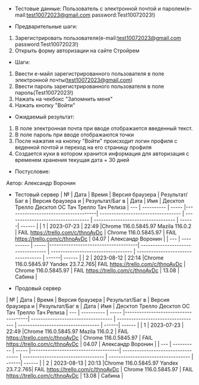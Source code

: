 * Тестовые данные: Пользователь с электронной почтой и паролем(e-mail:test10072023@gmail.com password:Test10072023!)


* Предварительные шаги:
1. Зарегистрировать пользователя(e-mail:test10072023@gmail.com password:Test10072023!)
2. Открыть форму авторизации на сайте Стройрем


* Шаги:
1. Ввести е-майл зарегистрированного пользователя в поле электронной почты(test10072023@gmail.com)
2. Ввести пароль зарегистрированного пользователя в поле пароль(Test10072023!)
3. Нажать на чекбокс "Запомнить меня" 
4. Нажать кнопку "Войти"


* Ожидаемый результат:
1. В поле электронная почта при вводе отображается введенный текст.
2. В поле пароль при вводе отображаются точки
3. После нажатия на кнопку "Войти" происходит логин профиля с веденной почтой и переход на его страницу профиля
4. Создается куки в котором хранится информация для авторизация с временем хранения текущая дата + 30 дней

* Постусловие:

Автор: Александр Воронин


* Тестовый сервер 
|  №  | Дата       | Время |           Версия браузера           |        Результат/Баг в            |             Версия браузера и       |           Результат/Баг в          |  Дата  |  Имя   |
								          Десктоп		                   Трелло Десктоп		                        ОС Тач			                  Трелло Тач	          Релиза
| --- | ---------- | ----- |-------------------------------------| ---------------------------------- | ---------------------------------- | ---------------------------------- | ------| ------  |
| 1   | 2023-07-23 | 22:49 |Chrome 116.0.5845.97 Mazila 116.0.2  | FAIL https://trello.com/c/thnoAvDc | Chrome 116.0.5845.97               | FAIL  https://trello.com/c/thnoAvDc | 04.07 | Александр Воронин  |
| --- | ---------- | ----- |-------------------------------------| ---------------------------------- | ---------------------------------- | ---------------------------------- | ------| ------  |
| 2   | 2023-08-12 | 22:14 |Chrome 116.0.5845.97 Yandex 23.7.2.765| FAIL https://trello.com/c/thnoAvDc | Chrome 116.0.5845.97               | FAIL https://trello.com/c/thnoAvDc | 13.08 | Сабина  |


* Продовый сервер


|  №  | Дата       | Время |           Версия браузера           |        Результат/Баг в            |             Версия браузера и       |           Результат/Баг в          |  Дата  |  Имя   |
								          Десктоп		                   Трелло Десктоп		                        ОС Тач			                  Трелло Тач	          Релиза
| --- | ---------- | ----- |-------------------------------------| ---------------------------------- | ---------------------------------- | ---------------------------------- | ------| ------  |
| 1   | 2023-07-23 | 22:49 |Chrome 116.0.5845.97 Mazila 116.0.2  | FAIL https://trello.com/c/thnoAvDc | Chrome 116.0.5845.97               | FAIL  https://trello.com/c/thnoAvDc | 04.07 | Александр Воронин  |
| --- | ---------- | ----- |-------------------------------------| ---------------------------------- | ---------------------------------- | ---------------------------------- | ------| ------  |
| 2   | 2023-08-13 | 20:13 |Chrome 116.0.5845.97 Yandex 23.7.2.765| FAIL https://trello.com/c/thnoAvDc | Chrome 116.0.5845.97               | FAIL https://trello.com/c/thnoAvDc | 13.08 | Сабина  |


